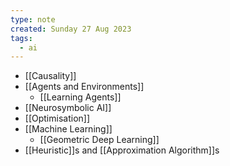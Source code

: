 ```yaml
---
type: note
created: Sunday 27 Aug 2023
tags:
  - ai
---
```

- [[Causality]]
- [[Agents and Environments]]
	- [[Learning Agents]]
- [[Neurosymbolic AI]]
- [[Optimisation]]
- [[Machine Learning]]
	- [[Geometric Deep Learning]]
- [[Heuristic]]s and [[Approximation Algorithm]]s